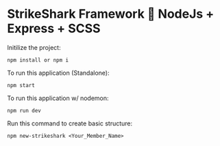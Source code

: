 # StrikeShark Framework 🦈 NodeJs + Express + SCSS

Initilize the project:
```
npm install or npm i
```
To run this application (Standalone):
```
npm start
```
To run this application w/ nodemon:
```
npm run dev
```
Run this command to create basic structure:
```
npm new-strikeshark <Your_Member_Name>
```
